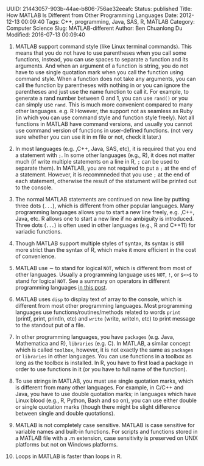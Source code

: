 UUID: 21443057-903b-44ae-b806-756ae32eeafc
Status: published
Title: How MATLAB Is Different from Other Programming Languages
Date: 2012-12-13 00:09:40
Tags: C++, programming, Java, SAS, R, MATLAB
Category: Computer Science
Slug: MATLAB-different
Author: Ben Chuanlong Du
Modified: 2016-07-13 00:09:40


1. MATLAB support command style (like Linux terminal commands).
This means that you do not have to use parentheses when you call some
functions, instead, you can use spaces to separate a function and
its arguments.
And when an argument of a function is string, you
do not have to use single quotation mark when you call the function
using command style. When a function does not take any arguments,
you can call the function by parentheses with nothing in or you can
ignore the parentheses and just use the name function to call it.
For example, to generate a rand number between 0 and 1, you can use
`rand()` or you can simply use `rand`. This is much more convenient
compared to many other languages. e.g. R
However, the support not as seamless as Ruby (in which you can use 
command style and function style freely). Not all functions in MATLAB have 
command versions, and usually you
cannot use command version of functions in user-defined functions.
(not very sure whether you can use it in m file or not, check it
later.)


2. In most languages (e.g. ,C++, Java, SAS, etc), 
it is required that you end a statement with `;`. 
In some other languages (e.g., R), it does not matter much (if write multiple statements on a line in R, `;` can be used to separate them). 
In MATLAB, you are not required to put a `;` at the end of a statement. 
However, it is recommneded that you use `;` at the end of each statement, 
otherwise the result of the statument will be printed out to the console.

2. The normal MATLAB statements are continued on new line by putting
three dots (`...`), which is different from other popular languages.
Many programming languages allows you to start a new line freely, 
e.g. ,C++, Java, etc. R allows one to start a new line if no ambiguity is introduced. 
Three dots (`...`) is often used in other languages (e.g., R and C++11) for variadic functions.

3. Though MATLAB support multiple styles of syntax, its
syntax is still more strict than the syntax of R, which make it more
efficient in the cost of convenience.


3. MATLAB use $\sim$ to stand for logical `NOT`, which is different
from most of other languages. Usually a programming language uses `NOT`, `!`, or `$<>$` to stand
for logical `NOT`. See a summary on operators in different programming languages 
[in this post](http://dclong.github.io/en/2012/06/operators-popular-language/).

4. MATLAB uses `disp` to display text of array to the console, which is
different from most other programming languages. 
Most programming languages use functions/routines/methods related
to words `print` (printf, print, println, etc) and `write` (write, writeln, etc) to print message to the standout put of a file.

4. In other programming languages, you have `packages` (e.g. Java,
Mathematica and R), `libraries` (e.g. C). In MATLAB, a
similar concept which is called `toolbox`, however, it is not exactly 
the same as `packages` or `libraries` in other languages. 
You can use functions in a toolbox as long as the toolbox is installed.
In R, you have to first load a package in order to use functions in it (or you have to full name of the function).

5. To use strings in MATLAB, you must use single quotation marks,
which is different from many other languages.
For example, in C/C++ and Java, you have to use double quotation marks; 
in languages which have Linux blood (e.g., R, Python, Bash and so on),
you can use either double or single quotation marks (though there might be slight difference between single and double quotations).

6. MATLAB is not completely case sensitive. MATLAB is case sensitive
for variable names and built-in functions. For scripts and functions
stored in a MATLAB file with a .m extension, case sensitivity is
preserved on UNIX platforms but not on Windows platforms.

7. Loops in MATLAB is faster than loops in R.

